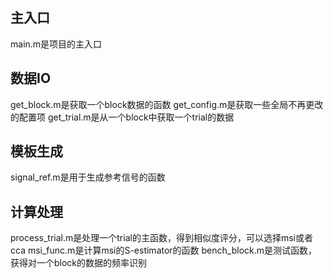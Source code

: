 ## 主入口
main.m是项目的主入口

## 数据IO
get_block.m是获取一个block数据的函数
get_config.m是获取一些全局不再更改的配置项
get_trial.m是从一个block中获取一个trial的数据

## 模板生成
signal_ref.m是用于生成参考信号的函数

## 计算处理
process_trial.m是处理一个trial的主函数，得到相似度评分，可以选择msi或者cca
msi_func.m是计算msi的S-estimator的函数
bench_block.m是测试函数，获得对一个block的数据的频率识别